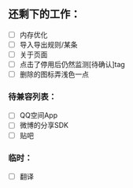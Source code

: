 ## 还剩下的工作：
- [ ] 内存优化
- [ ] 导入导出规则/某条
- [ ] 关于页面
- [ ] 点击了停用后仍然监测[待确认]tag
- [ ] 删除的图标弄浅色一点

### 待兼容列表：
- [ ] QQ空间App
- [ ] 微博的分享SDK
- [ ] 贴吧

### 临时：
- [ ] 翻译